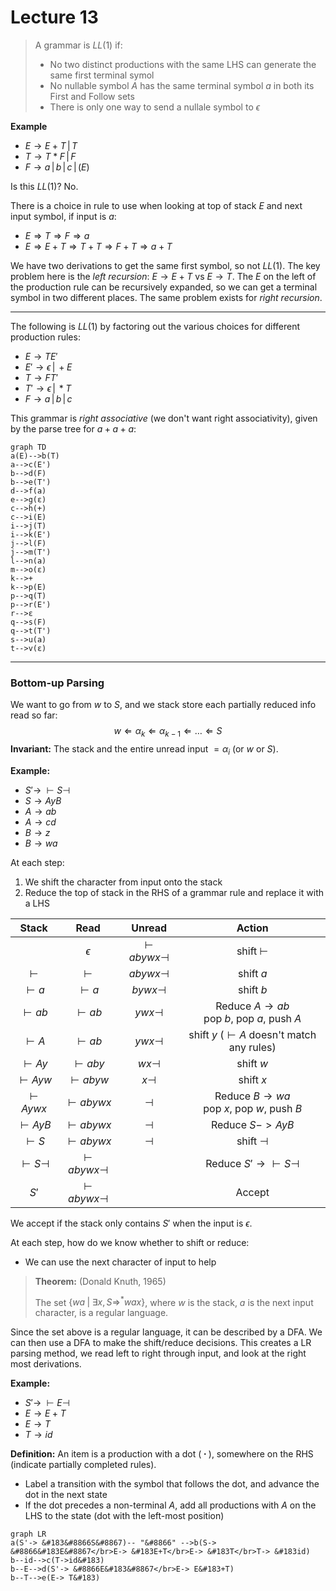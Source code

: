 # Lecture 13

> A grammar is $LL(1)$ if:
>
> * No two distinct productions with the same LHS can generate the same first terminal symol
> * No nullable symbol $A$ has the same terminal symbol $a$ in both its $\text{First}$ and $\text{Follow}$ sets
> * There is only one way to send a nullale symbol to $\epsilon$

**Example**

* $E\rightarrow E+T\,|\,T$
* $T\rightarrow T * F \,|\, F$
* $F\rightarrow a\,|\,b\,|\,c\,|\,(E)$

Is this $LL(1)$? No.

There is a choice in rule to use when looking at top of stack $E$ and next input symbol, if input is $a$:

* $E\Rightarrow T\Rightarrow F \Rightarrow a$
* $E \Rightarrow E+T \Rightarrow T+T \Rightarrow F+T \Rightarrow a+T$

We have two derivations to get the same first symbol, so not $LL(1)$. The key problem here is the *left recursion*: $E\rightarrow E+T$ vs $E\rightarrow T$. The $E$ on the left of the production rule can be recursively expanded, so we can get a terminal symbol in two different places. The same problem exists for *right recursion*. 

---

The following is $LL(1)$ by factoring out the various choices for different production rules:

* $E \rightarrow TE'$
* $E'\rightarrow \epsilon \,|\, +E$
* $T\rightarrow FT'$
* $T' \rightarrow \epsilon \,|\, *T$
* $F\rightarrow a\,|\,b\,|\,c$

This grammar is *right associative* (we don't want right associativity), given by the parse tree for $a+a+a$:

```mermaid
graph TD
a(E)-->b(T)
a-->c(E')
b-->d(F)
b-->e(T')
d-->f(a)
e-->g(ε)
c-->h(+)
c-->i(E)
i-->j(T)
i-->k(E')
j-->l(F)
j-->m(T')
l-->n(a)
m-->o(ε)
k-->+
k-->p(E)
p-->q(T)
p-->r(E')
r-->ε
q-->s(F)
q-->t(T')
s-->u(a)
t-->v(ε)
```

---

### Bottom-up Parsing

We want to go from $w$ to $S$, and we stack store each partially reduced info read so far:
$$
w \Leftarrow \alpha_k \Leftarrow \alpha_{k-1}\Leftarrow\dots \Leftarrow S
$$
**Invariant:** The stack and the entire unread input $=\alpha_i$ (or $w$ or $S$).

**Example:**

* $S' \rightarrow\; \vdash S \dashv$
* $S \rightarrow AyB$
* $A\rightarrow ab$
* $A \rightarrow cd$
* $B \rightarrow z$
* $B \rightarrow wa$

At each step:

1. We shift the character from input onto the stack
2. Reduce the top of stack in the RHS of a grammar rule and replace it with a LHS

|     **Stack**     |       **Read**        |        Unread         |                        **Action**                        |
| :---------------: | :-------------------: | :-------------------: | :------------------------------------------------------: |
|                   |      $\epsilon$       | $\vdash abywx \dashv$ |                      shift $\vdash$                      |
|     $\vdash$      |       $\vdash$        |     $abywx\dashv$     |                        shift $a$                         |
|    $\vdash a$     |      $\vdash a$       |     $bywx \dashv$     |                        shift $b$                         |
|    $\vdash ab$    |      $\vdash ab$      |      $ywx\dashv$      | Reduce $A\rightarrow ab$<br />pop $b$, pop $a$, push $A$ |
|    $\vdash A$     |      $\vdash ab$      |      $ywx\dashv$      |      shift $y$ ($\vdash A$ doesn't match any rules)      |
|    $\vdash Ay$    |     $\vdash aby$      |      $wx\dashv$       |                        shift $w$                         |
|   $\vdash Ayw$    |     $\vdash abyw$     |       $x\dashv$       |                        shift $x$                         |
|   $\vdash Aywx$   |    $\vdash abywx$     |       $\dashv$        | Reduce $B\rightarrow wa$<br />pop $x$, pop $w$, push $B$ |
|   $\vdash AyB$    |    $\vdash abywx$     |       $\dashv$        |                     Reduce $S->AyB$                      |
|    $\vdash S$     |    $\vdash abywx$     |       $\dashv$        |                      shift $\dashv$                      |
| $\vdash S \dashv$ | $\vdash abywx \dashv$ |                       |          Reduce $S'\rightarrow \vdash S \dashv$          |
|       $S'$        | $\vdash abywx \dashv$ |                       |                          Accept                          |

We accept if the stack only contains $S'$ when the input is $\epsilon$.

At each step, how do we know whether to shift or reduce:

* We can use the next character of input to help

> **Theorem:** (Donald Knuth, 1965)
>
> The set $\{wa\; |\; \exists x,S\Rightarrow^* wax\}$, where $w$ is the stack, $a$ is the next input character, is a regular language.

Since the set above is a regular language, it can be described by a DFA. We can then use a DFA to make the shift/reduce decisions. This creates a LR parsing method, we read left to right through input, and look at the right most derivations.

**Example:**

* $S' \rightarrow \; \vdash E \dashv$
* $E \rightarrow E+T$
* $E \rightarrow T$
* $T\rightarrow id$

**Definition:** An item is a production with a dot ($\;\boldsymbol{\cdot}\;$),  somewhere on the RHS (indicate partially completed rules).

* Label a transition with the symbol that follows the dot, and advance the dot in the next state
* If the dot precedes a non-terminal $A$, add all productions with $A$ on the LHS to the state (dot with the left-most position)

```mermaid
graph LR
a(S'-> &#183&#8866S&#8867)-- "&#8866" -->b(S-> &#8866&#183E&#8867</br>E-> &#183E+T</br>E-> &#183T</br>T-> &#183id)
b--id-->c(T->id&#183)
b--E-->d(S'-> &#8866E&#183&#8867</br>E-> E&#183+T)
b--T-->e(E-> T&#183)
```

